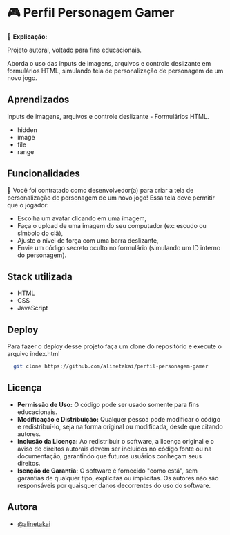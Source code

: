 
# 🎮 Perfil Personagem Gamer

📌 **Explicação:**

Projeto autoral, voltado para fins educacionais.

Aborda o uso das inputs de imagens, arquivos e controle deslizante em formulários HTML, simulando tela de personalização de personagem de um novo jogo.
## Aprendizados

inputs de imagens, arquivos e controle deslizante - Formulários HTML.

- hidden
- image
- file
- range
## Funcionalidades

📝 Você foi contratado como desenvolvedor(a) para criar a tela de personalização de personagem de um novo jogo! Essa tela deve permitir que o jogador:

- Escolha um avatar clicando em uma imagem,
- Faça o upload de uma imagem do seu computador (ex: escudo ou símbolo do clã),
- Ajuste o nível de força com uma barra deslizante,
- Envie um código secreto oculto no formulário (simulando um ID interno do personagem).



## Stack utilizada

- HTML
- CSS
- JavaScript


## Deploy

Para fazer o deploy desse projeto faça um clone do repositório e execute o arquivo index.html

```bash
  git clone https://github.com/alinetakai/perfil-personagem-gamer
```

## Licença

- **Permissão de Uso:** O código pode ser usado somente para fins educacionais.
- **Modificação e Distribuição:** Qualquer pessoa pode modificar o código e redistribuí-lo, seja na forma original ou modificada, desde que citando autores.
- **Inclusão da Licença:** Ao redistribuir o software, a licença original e o aviso de direitos autorais devem ser incluídos no código fonte ou na documentação, garantindo que futuros usuários conheçam seus direitos.
- **Isenção de Garantia:** O software é fornecido "como está", sem garantias de qualquer tipo, explícitas ou implícitas. Os autores não são responsáveis por quaisquer danos decorrentes do uso do software.


## Autora

- [@alinetakai](https://github.com/alinetakai)

